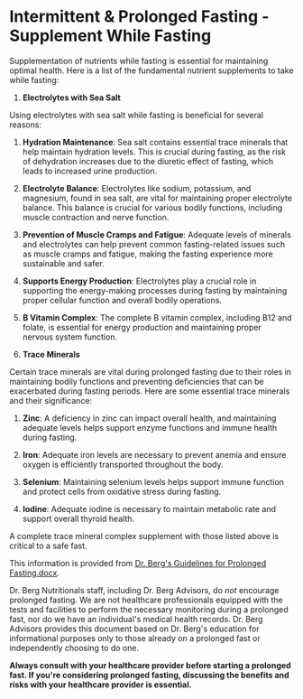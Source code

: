 # Intermittent & Prolonged Fasting - Supplement While Fasting

Supplementation of nutrients while fasting is essential for maintaining optimal health.  Here is a list of the fundamental nutrient supplements to take while fasting: 

1. **Electrolytes with Sea Salt** 

Using electrolytes with sea salt while fasting is beneficial for several reasons: 

1. **Hydration Maintenance**: Sea salt contains essential trace minerals that help maintain hydration levels. This is crucial during fasting, as the risk of dehydration increases due to the diuretic effect of fasting, which leads to increased urine production. 

2. **Electrolyte Balance**: Electrolytes like sodium, potassium, and magnesium, found in sea salt, are vital for maintaining proper electrolyte balance. This balance is crucial for various bodily functions, including muscle contraction and nerve function. 

3. **Prevention of Muscle Cramps and Fatigue**: Adequate levels of minerals and electrolytes can help prevent common fasting-related issues such as muscle cramps and fatigue, making the fasting experience more sustainable and safer. 

4. **Supports Energy Production**: Electrolytes play a crucial role in supporting the energy-making processes during fasting by maintaining proper cellular function and overall bodily operations. 

2. **B Vitamin Complex**: The complete B vitamin complex, including B12 and folate, is essential for energy production and maintaining proper nervous system function. 

3. **Trace Minerals** 

Certain trace minerals are vital during prolonged fasting due to their roles in maintaining bodily functions and preventing deficiencies that can be exacerbated during fasting periods. Here are some essential trace minerals and their significance: 

1. **Zinc**: A deficiency in zinc can impact overall health, and maintaining adequate levels helps support enzyme functions and immune health during fasting. 

2. **Iron**: Adequate iron levels are necessary to prevent anemia and ensure oxygen is efficiently transported throughout the body. 

3. **Selenium**: Maintaining selenium levels helps support immune function and protect cells from oxidative stress during fasting. 

4. **Iodine**: Adequate iodine is necessary to maintain metabolic rate and support overall thyroid health. 

A complete trace mineral complex supplement with those listed above is critical to a safe fast. 

This information is provided from [Dr. Berg's Guidelines for Prolonged Fasting.docx](https://realdrberg-my.sharepoint.com/:w:/g/personal/shawnh_drberg_com/EazcZ9dNJ6VDhEOO13hV0F8BnVvc-Ge6y2mYjpN-FnojYg?e=RHdisz&clickparams=eyJBcHBOYW1lIjoiVGVhbXMtRGVza3RvcCIsIkFwcFZlcnNpb24iOiI1MC8yNDAzMzEwMTgxNyIsIkhhc0ZlZGVyYXRlZFVzZXIiOmZhbHNlfQ%3D%3D).

Dr. Berg Nutritionals staff, including Dr. Berg Advisors, do *not* encourage prolonged fasting. We are not healthcare professionals equipped with the tests and facilities to perform the necessary monitoring during a prolonged fast, nor do we have an individual's medical health records. Dr. Berg Advisors provides this document based on Dr. Berg's education for informational purposes only to those already on a prolonged fast or independently choosing to do one.

**Always consult with your healthcare provider before starting a prolonged fast.  If you're considering prolonged fasting, discussing the benefits and risks with your healthcare provider is essential.**